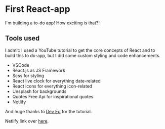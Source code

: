 # First React-app

I'm building a to-do app! How exciting is that?!

## Tools used

I admit: I used a YouTube tutorial to get the core concepts of React and to build this to do-app, but I did some custom styling and code enhancements.

- VSCode
- React.js as JS Framework
- Scss for styling
- React live clock for everything date-related
- React icons for everything icon-related
- Unsplash for backgrounds
- Quotes Free Api for inspirational quotes
- Netlify

And huge thanks to [Dev Ed](https://www.youtube.com/channel/UClb90NQQcskPUGDIXsQEz5Q) for the tutorial.

Netlify link over [here](https://jovial-bartik-c28c0c.netlify.app/).
